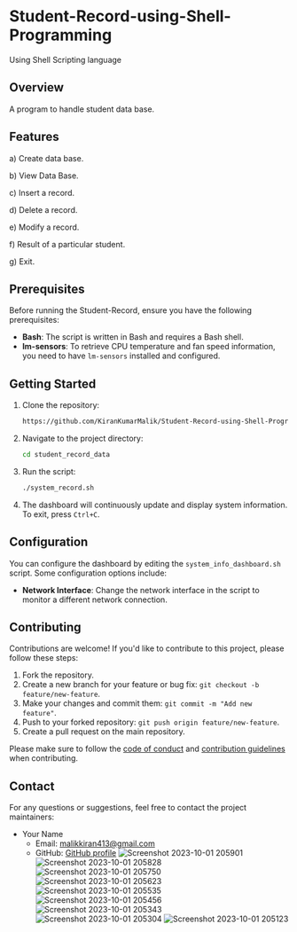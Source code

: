 # Student-Record-using-Shell-Programming
Using Shell Scripting language

## Overview

A program to handle student data base.

## Features

a) Create data base.

b) View Data Base.

c) Insert a record.

d) Delete a record.

e) Modify a record.

f) Result of a particular student.

g) Exit.

## Prerequisites

Before running the Student-Record, ensure you have the following prerequisites:

- **Bash**: The script is written in Bash and requires a Bash shell.
- **lm-sensors**: To retrieve CPU temperature and fan speed information, you need to have `lm-sensors` installed and configured.

## Getting Started

1. Clone the repository:

   ```bash
   https://github.com/KiranKumarMalik/Student-Record-using-Shell-Programming.git
   ```

2. Navigate to the project directory:

   ```bash
   cd student_record_data
   ```

3. Run the script:

   ```bash
   ./system_record.sh
   ```

4. The dashboard will continuously update and display system information. To exit, press `Ctrl+C`.

## Configuration

You can configure the dashboard by editing the `system_info_dashboard.sh` script. Some configuration options include:

- **Network Interface**: Change the network interface in the script to monitor a different network connection.

## Contributing

Contributions are welcome! If you'd like to contribute to this project, please follow these steps:

1. Fork the repository.
2. Create a new branch for your feature or bug fix: `git checkout -b feature/new-feature`.
3. Make your changes and commit them: `git commit -m "Add new feature"`.
4. Push to your forked repository: `git push origin feature/new-feature`.
5. Create a pull request on the main repository.

Please make sure to follow the [code of conduct](CODE_OF_CONDUCT.md) and [contribution guidelines](CONTRIBUTING.md) when contributing.


## Contact

For any questions or suggestions, feel free to contact the project maintainers:

- Your Name
  - Email: malikkiran413@gmail.com
  - GitHub: [GitHub profile](https://github.com/KiranKumarMalik)
![Screenshot 2023-10-01 205901](https://github.com/KiranKumarMalik/Student-Record-using-Shell-Programming/assets/81103548/d066577e-ffd5-4b95-8a7d-1e2da111174e)
![Screenshot 2023-10-01 205828](https://github.com/KiranKumarMalik/Student-Record-using-Shell-Programming/assets/81103548/f0211840-b576-4a2f-ad54-ab27b9c02e51)
![Screenshot 2023-10-01 205750](https://github.com/KiranKumarMalik/Student-Record-using-Shell-Programming/assets/81103548/9dd0000f-d285-4d99-9cf8-ad81a2e05de9)
![Screenshot 2023-10-01 205623](https://github.com/KiranKumarMalik/Student-Record-using-Shell-Programming/assets/81103548/fb3390b7-864b-41dd-9aa1-3814c1e45924)
![Screenshot 2023-10-01 205535](https://github.com/KiranKumarMalik/Student-Record-using-Shell-Programming/assets/81103548/4b24d47a-5f72-4181-aedc-05b9b5b0bf74)
![Screenshot 2023-10-01 205456](https://github.com/KiranKumarMalik/Student-Record-using-Shell-Programming/assets/81103548/2419cc64-7bdd-4c96-842a-51f5b4e4d6e9)
![Screenshot 2023-10-01 205343](https://github.com/KiranKumarMalik/Student-Record-using-Shell-Programming/assets/81103548/5074597f-ca7a-4ccb-b637-7aa7b4d6a48d)
![Screenshot 2023-10-01 205304](https://github.com/KiranKumarMalik/Student-Record-using-Shell-Programming/assets/81103548/70b12551-804b-4836-8678-c8515ac913b4)
![Screenshot 2023-10-01 205123](https://github.com/KiranKumarMalik/Student-Record-using-Shell-Programming/assets/81103548/4b8f61e5-cd68-4f7a-aef7-34b4a768cd2c)
